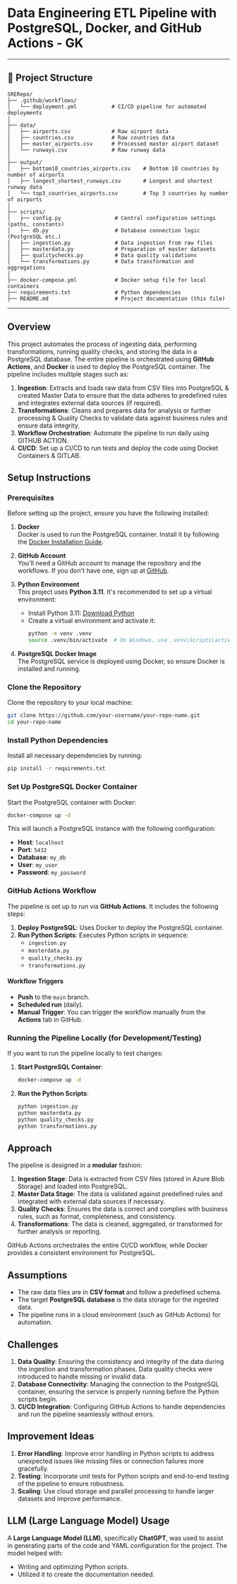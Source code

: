 
# Data Engineering ETL Pipeline with PostgreSQL, Docker, and GitHub Actions - GK

---

## 📁 Project Structure

```
SRERepo/
├── .github/workflows/
│   └── deployment.yml           # CI/CD pipeline for automated deployments
│
├── data/                       
│   ├── airports.csv             # Raw airport data
│   ├── countries.csv            # Raw countries data
│   ├── master_airports.csv      # Processed master airport dataset
│   └── runways.csv              # Raw runway data
│
├── output/
│   ├── bottom10_countries_airports.csv    # Bottom 10 countries by number of airports
│   ├── longest_shortest_runways.csv       # Longest and shortest runway data
│   └── top3_countries_airports.csv        # Top 3 countries by number of airports
│
├── scripts/
│   ├── config.py                 # Central configuration settings (paths, constants)
│   ├── db.py                     # Database connection logic (PostgreSQL etc.)
│   ├── ingestion.py              # Data ingestion from raw files
│   ├── masterdata.py             # Preparation of master datasets
│   ├── qualitychecks.py          # Data quality validations
│   └── transformations.py        # Data transformation and aggregations
│
├── docker-compose.yml            # Docker setup file for local containers
├── requirements.txt              # Python dependencies
├── README.md                     # Project documentation (this file) 

```

---

## Overview
This project automates the process of ingesting data, performing transformations, running quality checks, and storing the data in a PostgreSQL database. The entire pipeline is orchestrated using **GitHub Actions**, and **Docker** is used to deploy the PostgreSQL container. The pipeline includes multiple stages such as:

1. **Ingestion**: Extracts and loads raw data from CSV files into PostgreSQL & created Master Data to ensure that the data adheres to predefined rules and integrates external data sources (if required).
2. **Transformations**: Cleans and prepares data for analysis or further processing & Quality Checks to validate data against business rules and ensure data integrity.
3. **Workflow Orchestration**: Automate the pipeline to run daily using GITHUB ACTION.
4. **CI/CD**: Set up a CI/CD to run tests and deploy the code using Docket Containers & GITLAB.

## Setup Instructions

### Prerequisites
Before setting up the project, ensure you have the following installed:

1. **Docker**  
   Docker is used to run the PostgreSQL container. Install it by following the [Docker Installation Guide](https://docs.docker.com/get-docker/).

2. **GitHub Account**  
   You'll need a GitHub account to manage the repository and the workflows. If you don't have one, sign up at [GitHub](https://github.com/join).

3. **Python Environment**  
   This project uses **Python 3.11**. It's recommended to set up a virtual environment:
   - Install Python 3.11: [Download Python](https://www.python.org/downloads/)
   - Create a virtual environment and activate it:
     ```bash
     python -m venv .venv
     source .venv/bin/activate  # On Windows, use .venv\Scripts\activate
     ```

4. **PostgreSQL Docker Image**  
   The PostgreSQL service is deployed using Docker, so ensure Docker is installed and running.

### Clone the Repository
Clone the repository to your local machine:
```bash
git clone https://github.com/your-username/your-repo-name.git
cd your-repo-name
```

### Install Python Dependencies
Install all necessary dependencies by running:
```bash
pip install -r requirements.txt
```

### Set Up PostgreSQL Docker Container
Start the PostgreSQL container with Docker:
```bash
docker-compose up -d
```
This will launch a PostgreSQL instance with the following configuration:
- **Host**: `localhost`
- **Port**: `5432`
- **Database**: `my_db`
- **User**: `my_user`
- **Password**: `my_password`

### GitHub Actions Workflow
The pipeline is set up to run via **GitHub Actions**. It includes the following steps:
1. **Deploy PostgreSQL**: Uses Docker to deploy the PostgreSQL container.
2. **Run Python Scripts**: Executes Python scripts in sequence:
   - `ingestion.py`
   - `masterdata.py`
   - `quality_checks.py`
   - `transformations.py`
     
#### Workflow Triggers
- **Push** to the `main` branch.
- **Scheduled run** (daily).
- **Manual Trigger**: You can trigger the workflow manually from the **Actions** tab in GitHub.

### Running the Pipeline Locally (for Development/Testing)
If you want to run the pipeline locally to test changes:
1. **Start PostgreSQL Container**:
   ```bash
   docker-compose up -d
   ```
2. **Run the Python Scripts**:
   ```bash
   python ingestion.py
   python masterdata.py
   python quality_checks.py
   python transformations.py
   ```

## Approach
The pipeline is designed in a **modular** fashion:
1. **Ingestion Stage**: Data is extracted from CSV files (stored in Azure Blob Storage) and loaded into PostgreSQL.
2. **Master Data Stage**: The data is validated against predefined rules and integrated with external data sources if necessary.
3. **Quality Checks**: Ensures the data is correct and complies with business rules, such as format, completeness, and consistency.
4. **Transformations**: The data is cleaned, aggregated, or transformed for further analysis or reporting.

GitHub Actions orchestrates the entire CI/CD workflow, while Docker provides a consistent environment for PostgreSQL.

## Assumptions
- The raw data files are in **CSV format** and follow a predefined schema.
- The target **PostgreSQL database** is the data storage for the ingested data.
- The pipeline runs in a cloud environment (such as GitHub Actions) for automation.

## Challenges
1. **Data Quality**: Ensuring the consistency and integrity of the data during the ingestion and transformation phases. Data quality checks were introduced to handle missing or invalid data.
2. **Database Connectivity**: Managing the connection to the PostgreSQL container, ensuring the service is properly running before the Python scripts begin.
3. **CI/CD Integration**: Configuring GitHub Actions to handle dependencies and run the pipeline seamlessly without errors.

## Improvement Ideas
1. **Error Handling**: Improve error handling in Python scripts to address unexpected issues like missing files or connection failures more gracefully.
2. **Testing**: Incorporate unit tests for Python scripts and end-to-end testing of the pipeline to ensure robustness.
3. **Scaling**: Use cloud storage and parallel processing to handle larger datasets and improve performance.

## LLM (Large Language Model) Usage
A **Large Language Model (LLM)**, specifically **ChatGPT**, was used to assist in generating parts of the code and YAML configuration for the project. The model helped with:
- Writing and optimizing Python scripts.
- Utilized it to create the documentation needed.

